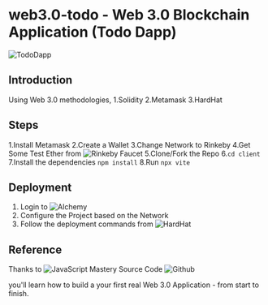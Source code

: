 # web3.0-todo - Web 3.0 Blockchain Application (Todo Dapp)

![TodoDapp](https://i.ibb.co/4sVpXCx/Screenshot-20220121105509-1919x898.png)

## Introduction

Using Web 3.0 methodologies,
1.Solidity
2.Metamask
3.HardHat

## Steps

1.Install Metamask
2.Create a Wallet
3.Change Network to Rinkeby
4.Get Some Test Ether from ![Rinkeby Faucet](https://faucets.chain.link/rinkeby)
5.Clone/Fork the Repo 6.`cd client`
7.Install the dependencies `npm install`
8.Run `npx vite`

## Deployment

1. Login to ![Alchemy](https://www.alchemy.com/)
2. Configure the Project based on the Network
3. Follow the deployment commands from ![HardHat](https://hardhat.org/getting-started/)

## Reference

Thanks to ![JavaScript Mastery](https://youtu.be/Wn_Kb3MR_cU)
Source Code ![Github](https://github.com/adrianhajdin/project_web3.0)

you'll learn how to build a your first real Web 3.0 Application - from start to finish.
